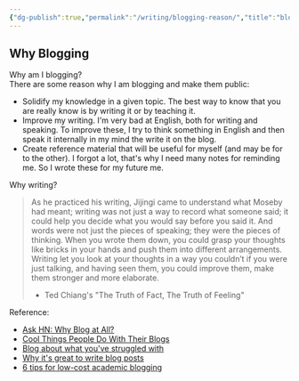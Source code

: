 ```yaml
---
{"dg-publish":true,"permalink":"/writing/blogging-reason/","title":"blogging-reason","tags":["blogging","writing"],"noteIcon":""}
---
```



## Why Blogging

Why am I blogging?  
There are some reason why I am blogging and make them public:

- Solidify my knowledge in a given topic. The best way to know that you are really know is by writing it or by teaching it.
- Improve my writing. I'm very bad at English, both for writing and speaking. To improve these, I try to think something in English and then speak it internally in my mind the write it on the blog.
- Create reference material that will be useful for myself (and may be for to the other). I forgot a lot, that's why I need many notes for reminding me. So I wrote these for my future me.

Why writing?

> As he practiced his writing, Jijingi came to understand what Moseby had meant; writing was not just a way to record what someone said; it could help you decide what you would say before you said it. And words were not just the pieces of speaking; they were the pieces of thinking. When you wrote them down, you could grasp your thoughts like bricks in your hands and push them into different arrangements. Writing let you look at your thoughts in a way you couldn’t if you were just talking, and having seen them, you could improve them, make them stronger and more elaborate.
> - Ted Chiang's "The Truth of Fact, The Truth of Feeling"

Reference:

- [Ask HN: Why Blog at All?](https://news.ycombinator.com/item?id=30965485)
- [Cool Things People Do With Their Blogs](https://brainbaking.com/post/2022/04/cool-things-people-do-with-their-blogs/)
- [Blog about what you've struggled with](https://jvns.ca/blog/2021/05/24/blog-about-what-you-ve-struggled-with/)
- [Why it's great to write blog posts](https://sanderknape.com/2020/04/why-great-write-blog-posts/)
- [6 tips for low-cost academic blogging](https://matt.might.net/articles/how-to-blog-as-an-academic/)
